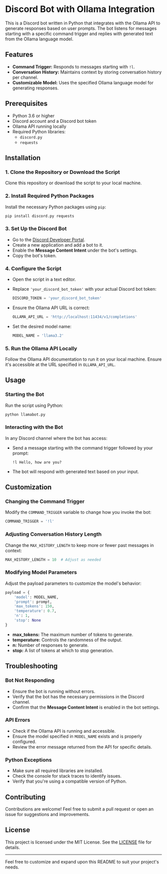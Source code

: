 # Discord Bot with Ollama Integration

This is a Discord bot written in Python that integrates with the Ollama API to generate responses based on user prompts. The bot listens for messages starting with a specific command trigger and replies with generated text from the Ollama language model.

## Features

- **Command Trigger:** Responds to messages starting with `!l`.
- **Conversation History:** Maintains context by storing conversation history per channel.
- **Customizable Model:** Uses the specified Ollama language model for generating responses.

## Prerequisites

- Python 3.6 or higher
- Discord account and a Discord bot token
- Ollama API running locally
- Required Python libraries:
  - `discord.py`
  - `requests`

## Installation

### 1. Clone the Repository or Download the Script

Clone this repository or download the script to your local machine.

### 2. Install Required Python Packages

Install the necessary Python packages using `pip`:

```bash
pip install discord.py requests
```

### 3. Set Up the Discord Bot

- Go to the [Discord Developer Portal](https://discord.com/developers/applications).
- Create a new application and add a bot to it.
- Enable the **Message Content Intent** under the bot's settings.
- Copy the bot's token.

### 4. Configure the Script

- Open the script in a text editor.
- Replace `'your_discord_bot_token'` with your actual Discord bot token:

  ```python
  DISCORD_TOKEN = 'your_discord_bot_token'
  ```

- Ensure the Ollama API URL is correct:

  ```python
  OLLAMA_API_URL = 'http://localhost:11434/v1/completions'
  ```

- Set the desired model name:

  ```python
  MODEL_NAME = 'llama3.2'
  ```

### 5. Run the Ollama API Locally

Follow the Ollama API documentation to run it on your local machine. Ensure it's accessible at the URL specified in `OLLAMA_API_URL`.

## Usage

### Starting the Bot

Run the script using Python:

```bash
python llamabot.py
```

### Interacting with the Bot

In any Discord channel where the bot has access:

- Send a message starting with the command trigger followed by your prompt:

  ```
  !l Hello, how are you?
  ```

- The bot will respond with generated text based on your input.

## Customization

### Changing the Command Trigger

Modify the `COMMAND_TRIGGER` variable to change how you invoke the bot:

```python
COMMAND_TRIGGER = '!l'
```

### Adjusting Conversation History Length

Change the `MAX_HISTORY_LENGTH` to keep more or fewer past messages in context:

```python
MAX_HISTORY_LENGTH = 10  # Adjust as needed
```

### Modifying Model Parameters

Adjust the payload parameters to customize the model's behavior:

```python
payload = {
    'model': MODEL_NAME,
    'prompt': prompt,
    'max_tokens': 150,
    'temperature': 0.7,
    'n': 1,
    'stop': None
}
```

- **max_tokens:** The maximum number of tokens to generate.
- **temperature:** Controls the randomness of the output.
- **n:** Number of responses to generate.
- **stop:** A list of tokens at which to stop generation.

## Troubleshooting

### Bot Not Responding

- Ensure the bot is running without errors.
- Verify that the bot has the necessary permissions in the Discord channel.
- Confirm that the **Message Content Intent** is enabled in the bot settings.

### API Errors

- Check if the Ollama API is running and accessible.
- Ensure the model specified in `MODEL_NAME` exists and is properly configured.
- Review the error message returned from the API for specific details.

### Python Exceptions

- Make sure all required libraries are installed.
- Check the console for stack traces to identify issues.
- Verify that you're using a compatible version of Python.

## Contributing

Contributions are welcome! Feel free to submit a pull request or open an issue for suggestions and improvements.

## License

This project is licensed under the MIT License. See the [LICENSE](LICENSE) file for details.

---

Feel free to customize and expand upon this README to suit your project's needs.
